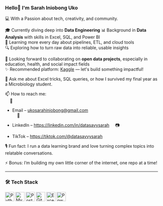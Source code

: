 ### Hello👋 I'm Sarah Iniobong Uko

💻 With a Passion about tech, creativity, and community.

🎓 Currently diving deep into **Data Engineering** 
📊 Background in **Data Analysis** with skills in Excel, SQL, and Power BI  
🌱 Learning more every day about pipelines, ETL, and cloud tools  
🔍 Exploring how to turn raw data into reliable, usable insights

🤝 Looking forward to collaborating on **open data projects**, especially in education, health, and social impact fields  
✨ Recommended platform: [Kaggle](https://www.kaggle.com/)
 — let's build something impactful!

💬 Ask me about Excel tricks, SQL queries, or how I survived my final year as a Microbiology student. 

📫 How to reach me:  
&nbsp;&nbsp;&nbsp;&nbsp;📧 
- Email – ukosarahiniobong@gmail.com  
&nbsp;&nbsp;&nbsp;&nbsp;📱 

- LinkedIn – https://linkedin.com/in/datasavysarah
&nbsp;&nbsp;&nbsp;&nbsp;📷 

- TikTok – https://tiktok.com/@datasavvysarah

🎙️ Fun fact: I run a data learning brand and love turning complex topics into relatable conversations.  

⚡ Bonus: I’m building my own little corner of the internet, one repo at a time!

---

### 🛠️ Tech Stack
<p align="left">
  <img src="https://cdn.jsdelivr.net/gh/devicons/devicon/icons/python/python-original.svg" height="30" alt="Python" />
  <img src="https://cdn.jsdelivr.net/gh/devicons/devicon/icons/mysql/mysql-original-wordmark.svg" height="30" alt="MySQL" />
  <img src="https://cdn.jsdelivr.net/gh/devicons/devicon/icons/postgresql/postgresql-original.svg" height="30" alt="PostgreSQL" />
  <img src="https://cdn.jsdelivr.net/gh/devicons/devicon/icons/git/git-original.svg" height="30" alt="Git" />
  <img src="https://img.icons8.com/color/48/000000/microsoft-excel-2019--v1.png" height="30" alt="Excel" />
  <img src="https://img.icons8.com/color/48/000000/power-bi.png" height="30" alt="Power BI" />
</p>
